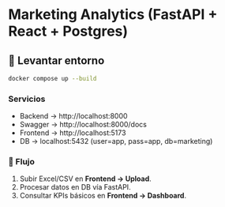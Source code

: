 # Marketing Analytics (FastAPI + React + Postgres)

## 🚀 Levantar entorno

```bash
docker compose up --build
```

### Servicios
- Backend → http://localhost:8000  
- Swagger → http://localhost:8000/docs  
- Frontend → http://localhost:5173  
- DB → localhost:5432 (user=app, pass=app, db=marketing)

### 📌 Flujo
1. Subir Excel/CSV en **Frontend → Upload**.  
2. Procesar datos en DB vía FastAPI.  
3. Consultar KPIs básicos en **Frontend → Dashboard**.  
